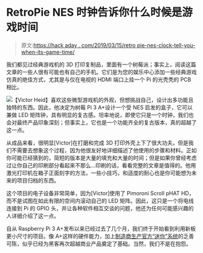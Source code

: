 # RetroPie NES 时钟告诉你什么时候是游戏时间

> 原文:[https://hack aday . com/2019/03/15/retro pie-nes-clock-tell-you-when-its-game-time/](https://hackaday.com/2019/03/15/retropie-nes-clock-tells-you-when-its-game-time/)

我们都见过经典游戏机的 3D 打印复制品，里面有一个树莓派；事实上，阅读这篇文章的一些人很有可能也有自己的手机。它们是为您的娱乐中心添加一些经典游戏仿真的绝佳方式，尤其是与仅在电视的 HDMI 端口上挂一个 Pi 的光秃秃的 PCB 相比。

[![](../Images/805fccccae4b173321e5dcc7ae8ef8a3.png)](https://hackaday.com/wp-content/uploads/2019/03/nesclock_detail.jpg)【Victor Heid】喜欢这些微型游戏机的外观，但想挑战自己，设计出多功能且独特的东西。因此，他决定为树莓 Pi 3 A+设计一个受 NES 启发的盒子，它可以兼做 LED 矩阵钟，具有明显的复古感。坦率地说，即使它只是一个时钟，我们也会对最终产品印象深刻；但事实上，它也是一个功能齐全的复古版本，真的超越了这一点。

从成品来看，很明显[Victor]在打磨和完成 3D 打印外壳上下了很大功夫。但是我们不需要去想象这个过程，因为他很友好地详细描述了他使用的步骤和材料。正如你可能已经猜到的，简短的版本是大量的填充和大量的时间；但是如果你曾经考虑过让你自己的印刷部分看起来不那么…印刷的话，看看完整的文章是值得的。他用激光打印机在箱子正面刻字的方法，一些小技巧，和适度的耐心也是你可能想为未来的项目归档的东西。

这个项目的电子设备非常简单，因为[Victor]使用了 Pimoroni Scroll pHAT HD，而不是试图在如此有限的空间内滚动自己的 LED 矩阵。因此，这只是一个将电线连接到 Pi 的 GPIO 头，并让各种软件相互交谈的问题，他还为任何可能感兴趣的人详细介绍了这一点。

自从 Raspberry Pi 3 A+发布以来已经过去了几个月，我们终于开始看到利用新板更小尺寸的项目。像 A+这样的硬件能力，加上[制造商生产官方“迷你”系统](https://hackaday.com/2018/12/23/nintendo-does-sony-better-than-sony/)的乏善可陈，似乎已经为黑客再次超越商业产品奠定了基础。当然，我们不是在抱怨。